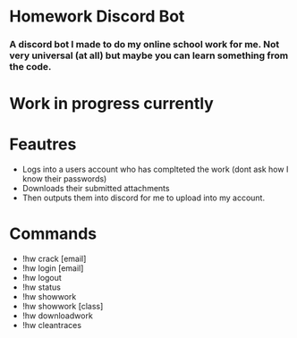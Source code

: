 # Homework Discord Bot
### A discord bot I made to do my online school work for me. Not very universal (at all) but maybe you can learn something from the code.

# Work in progress currently

# Feautres 
  - Logs into a users account who has complteted the work (dont ask how I know their passwords)
  - Downloads their submitted attachments
  - Then outputs them into discord for me to upload into my account.
  
# Commands
  - !hw crack [email]
  - !hw login [email]
  - !hw logout 
  - !hw status 
  - !hw showwork
  - !hw showwork [class]
  - !hw downloadwork 
  - !hw cleantraces 
